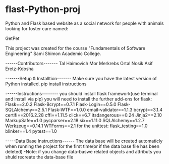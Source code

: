 # flast-Python-proj
Python and Flask based website as a social network for people with animals looking for foster care named:

GetPet

This project was created for the course "Fundamentals of Software Engineering" Sami Shimon Academic College.


------Contributors-------
Tal Haimovich
Mor Merkrebs
Ortal Nosik
Asif Eretz-Kdosha

-------Setup & Installtion-------
Make sure you have the latest version of Python installed.
pip install instructions

------Instructions--------
you should install flask framework(use terminal and install via pip)
you will need to install the further add-ons for flask:
Flask==2.0.2
Flask-Bcrypt==0.7.1
Flask-Login==0.5.0
Flask-SQLAlchemy==2.5.1
Flask-WTF==1.0.0
email-validator==1.1.3
bcrypt==3.1.4
certifi==2016.2.28
cffi==1.11.5
click==6.7
itsdangerous==0.24
Jinja2==2.10
MarkupSafe==1.0
pycparser==2.18
six==1.11.0
SQLAlchemy==1.2.7
Werkzeug==0.14.1
WTForms==2.1
for the unittest:
flask_testing==1.0
blinker==1.4
pytest==1.0

-----Data Base Instructions------
The data base will be created automaticly when running the project for the first time(or if the data base file has been deleted)
-Note: if you change data-baswe related objects and attributs you shuld recreate the data-base file
